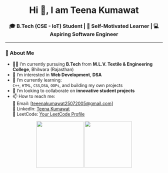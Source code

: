 <h1 align="center">Hi 🐤, I am Teena Kumawat</h1>
<h3 align="center">🎓 B.Tech (CSE - IoT) Student | 🌟 Self-Motivated Learner | 💻 Aspiring Software Engineer</h3>

---

### 👋 About Me

- 🧑‍🎓 I’m currently pursuing **B.Tech** from **M.L.V. Textile & Engineering College**, Bhilwara (Rajasthan)
- 👀 I’m interested in **Web Development**, **DSA**
- 🌱 I’m currently learning:  
   `C++`, `HTML`, `CSS`,`DSA`, `OOPs`, and building my own projects
- 💞️ I’m looking to collaborate on **innovative student projects**
- 📫 How to reach me:  
  📧 Email: [teeenakumawat25072005@gmail.com]  
  💼 LinkedIn: [Teena Kumawat](https://www.linkedin.com/in/teena-kumawat)  
  🧠 LeetCode: [Your LeetCode Profile](https://leetcode.com/yourusername)


<p align="center">
  <img src="https://github-readme-stats.vercel.app/api?username=Teenakumawat123&show_icons=true&theme=radical" height="150" />
  <img src="https://github-readme-stats.vercel.app/api/top-langs/?username=Teenakumawat123&layout=compact&theme=radical" height="150"/>
</p>

<!---
Teenakumawat123/Teenakumawat123 is a ✨ special ✨ repository because its `README.md` (this file) appears on your GitHub profile.
You can click the Preview link to take a look at your changes.
--->
